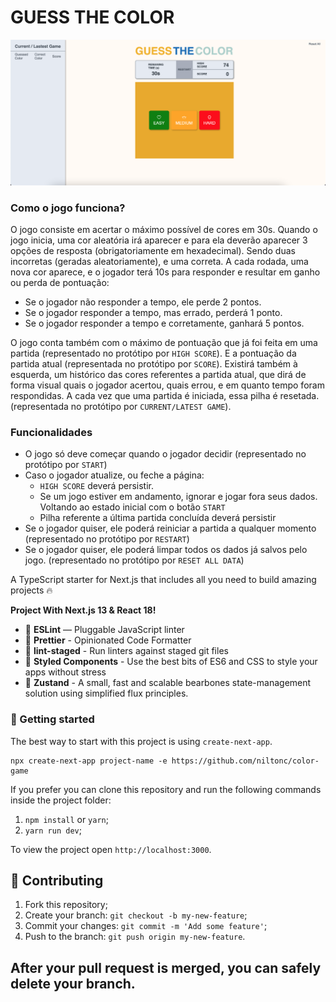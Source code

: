 # GUESS THE COLOR

![image](./.github/project.png)

### Como o jogo funciona?

O jogo consiste em acertar o máximo possível de cores em 30s. Quando o jogo inicia, uma cor aleatória irá aparecer e para ela deverão aparecer 3 opções de resposta (obrigatoriamente em hexadecimal). Sendo duas incorretas (geradas aleatoriamente), e uma correta.
A cada rodada, uma nova cor aparece, e o jogador terá 10s para responder e resultar em ganho ou perda de pontuação:

- Se o jogador não responder a tempo, ele perde 2 pontos.
- Se o jogador responder a tempo, mas errado, perderá 1 ponto.
- Se o jogador responder a tempo e corretamente, ganhará 5 pontos.

O jogo conta também com o máximo de pontuação que já foi feita em uma partida (representado no protótipo por `HIGH SCORE`).
E a pontuação da partida atual (representada no protótipo por `SCORE`).
Existirá também à esquerda, um histórico das cores referentes a partida atual, que dirá de forma visual quais o jogador acertou, quais errou, e em quanto tempo foram respondidas. A cada vez que uma partida é iniciada, essa pilha é resetada. (representada no protótipo por `CURRENT/LATEST GAME`).

### Funcionalidades

- O jogo só deve começar quando o jogador decidir (representado no protótipo por `START`)
- Caso o jogador atualize, ou feche a página:
  - `HIGH SCORE` deverá persistir.
  - Se um jogo estiver em andamento, ignorar e jogar fora seus dados. Voltando ao estado inicial com o botão `START`
  - Pilha referente a última partida concluída deverá persistir
- Se o jogador quiser, ele poderá reiniciar a partida a qualquer momento (representado no protótipo por `RESTART`)
- Se o jogador quiser, ele poderá limpar todos os dados já salvos pelo jogo. (representado no protótipo por `RESET ALL DATA`)

A TypeScript starter for Next.js that includes all you need to build amazing projects 🔥

**Project With Next.js 13 & React 18!**

- 📏 **ESLint** — Pluggable JavaScript linter
- 💖 **Prettier** - Opinionated Code Formatter
- 🚫 **lint-staged** - Run linters against staged git files
- 💅 **Styled Components** - Use the best bits of ES6 and CSS to style your apps without stress
- 🚥 **Zustand** - A small, fast and scalable bearbones state-management solution using simplified flux principles.

### 🚀 Getting started

The best way to start with this project is using `create-next-app`.

```
npx create-next-app project-name -e https://github.com/niltonc/color-game
```

If you prefer you can clone this repository and run the following commands inside the project folder:

1. `npm install` or `yarn`;
2. `yarn run dev`;

To view the project open `http://localhost:3000`.

## 🤝 Contributing

1. Fork this repository;
2. Create your branch: `git checkout -b my-new-feature`;
3. Commit your changes: `git commit -m 'Add some feature'`;
4. Push to the branch: `git push origin my-new-feature`.

## **After your pull request is merged**, you can safely delete your branch.
